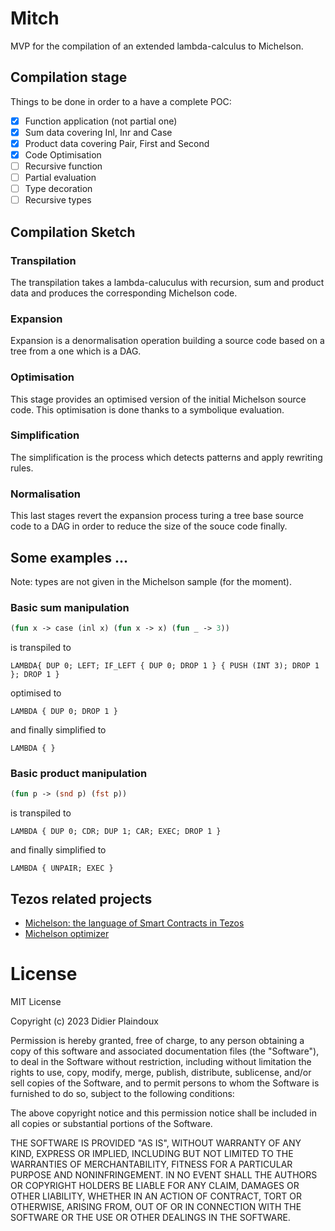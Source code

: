 # Mitch

MVP for the compilation of an extended lambda-calculus to Michelson.

## Compilation stage

Things to be done in order to a have a complete POC:

- [X] Function application (not partial one)
- [X] Sum data covering Inl, Inr and Case
- [X] Product data covering Pair, First and Second
- [X] Code Optimisation
- [ ] Recursive function
- [ ] Partial evaluation
- [ ] Type decoration
- [ ] Recursive types

## Compilation Sketch 

### Transpilation

The transpilation takes a lambda-caluculus with recursion, sum and product data and 
produces the corresponding Michelson code.

### Expansion

Expansion is a denormalisation operation building a source code based on a tree from
a one which is a DAG.

### Optimisation

This stage provides an optimised version of the initial Michelson source code. This 
optimisation is done thanks to a symbolique evaluation. 

### Simplification

The simplification is the process which detects patterns and apply rewriting rules.

### Normalisation

This last stages revert the expansion process turing a tree base source code to a DAG
in order to reduce the size of the souce code finally.

## Some examples ...

Note: types are not given in the Michelson sample (for the moment).

### Basic sum manipulation

```ocaml
(fun x -> case (inl x) (fun x -> x) (fun _ -> 3))
```

is transpiled to

```michelson
LAMBDA{ DUP 0; LEFT; IF_LEFT { DUP 0; DROP 1 } { PUSH (INT 3); DROP 1 }; DROP 1 }
```

optimised to

````michelson
LAMBDA { DUP 0; DROP 1 }
````

and finally simplified to

```michelson
LAMBDA { }
```

### Basic product manipulation 

```ocaml
(fun p -> (snd p) (fst p))
```

is transpiled to

```michelson
LAMBDA { DUP 0; CDR; DUP 1; CAR; EXEC; DROP 1 }
```

and finally simplified to 

```michelson
LAMBDA { UNPAIR; EXEC }
```

## Tezos related projects

- [Michelson: the language of Smart Contracts in Tezos](https://tezos.gitlab.io/active/michelson.html)
- [Michelson optimizer](https://www.dailambda.jp/optz/)

# License

MIT License

Copyright (c) 2023 Didier Plaindoux

Permission is hereby granted, free of charge, to any person obtaining a copy
of this software and associated documentation files (the "Software"), to deal
in the Software without restriction, including without limitation the rights
to use, copy, modify, merge, publish, distribute, sublicense, and/or sell
copies of the Software, and to permit persons to whom the Software is
furnished to do so, subject to the following conditions:

The above copyright notice and this permission notice shall be included in all
copies or substantial portions of the Software.

THE SOFTWARE IS PROVIDED "AS IS", WITHOUT WARRANTY OF ANY KIND, EXPRESS OR
IMPLIED, INCLUDING BUT NOT LIMITED TO THE WARRANTIES OF MERCHANTABILITY,
FITNESS FOR A PARTICULAR PURPOSE AND NONINFRINGEMENT. IN NO EVENT SHALL THE
AUTHORS OR COPYRIGHT HOLDERS BE LIABLE FOR ANY CLAIM, DAMAGES OR OTHER
LIABILITY, WHETHER IN AN ACTION OF CONTRACT, TORT OR OTHERWISE, ARISING FROM,
OUT OF OR IN CONNECTION WITH THE SOFTWARE OR THE USE OR OTHER DEALINGS IN THE
SOFTWARE.
